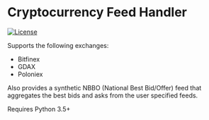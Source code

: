 # Cryptocurrency Feed Handler
[![License](https://img.shields.io/badge/license-XFree86-blue.svg)](LICENSE)


Supports the following exchanges:
* Bitfinex
* GDAX
* Poloniex

Also provides a synthetic NBBO (National Best Bid/Offer) feed that aggregates the best bids and asks from the user specified feeds.

Requires Python 3.5+
